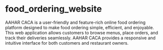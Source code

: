 # food_ordering_website
AAHAR CACA is a user-friendly and feature-rich online food ordering platform designed to make food ordering simple, efficient, and enjoyable. This web application allows customers to browse menus, place orders, and track their deliveries seamlessly. AAHAR CACA provides a responsive and intuitive interface for both customers and restaurant owners.
